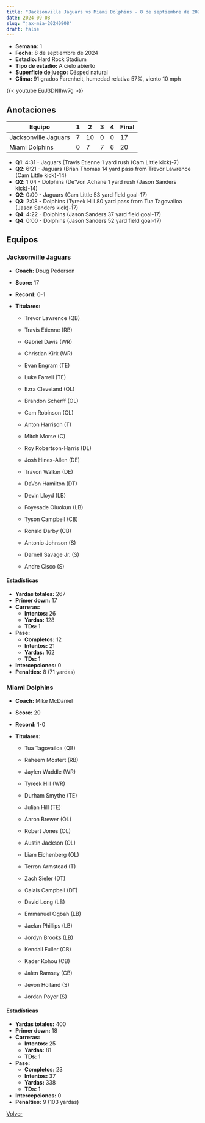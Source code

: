 ```yaml
---
title: "Jacksonville Jaguars vs Miami Dolphins - 8 de septiembre de 2024"
date: 2024-09-08
slug: "jax-mia-20240908"
draft: false
---
```


- **Semana:** 1
- **Fecha:** 8 de septiembre de 2024
- **Estadio:** Hard Rock Stadium
- **Tipo de estadio:** A cielo abierto
- **Superficie de juego:** Césped natural
- **Clima:** 91 grados Farenheit, humedad relativa 57%, viento 10 mph


{{< youtube EuJ3DNIhw7g >}}


## Anotaciones
| Equipo | 1 | 2 | 3 | 4 | Final |
|--------|---|---|---|---|-------|
| Jacksonville Jaguars  | 7 | 10 | 0 | 0  | 17 |
| Miami Dolphins  | 0 | 7 | 7 | 6  | 20 |
- **Q1**: 4:31 - Jaguars (Travis Etienne 1 yard rush (Cam Little kick)-7)
- **Q2**: 6:21 - Jaguars (Brian Thomas 14 yard pass from Trevor Lawrence (Cam Little kick)-14)
- **Q2**: 1:04 - Dolphins (De'Von Achane 1 yard rush (Jason Sanders kick)-14)
- **Q2**: 0:00 - Jaguars (Cam Little 53 yard field goal-17)
- **Q3**: 2:08 - Dolphins (Tyreek Hill 80 yard pass from Tua Tagovailoa (Jason Sanders kick)-17)
- **Q4**: 4:22 - Dolphins (Jason Sanders 37 yard field goal-17)
- **Q4**: 0:00 - Dolphins (Jason Sanders 52 yard field goal-17)


## Equipos


### Jacksonville Jaguars
* **Coach:** Doug Pederson
* **Score:** 17
* **Record:** 0-1
* **Titulares:** 

  * Trevor Lawrence (QB) 

  * Travis Etienne (RB) 

  * Gabriel Davis (WR) 

  * Christian Kirk (WR) 

  * Evan Engram (TE) 

  * Luke Farrell (TE) 

  * Ezra Cleveland (OL) 

  * Brandon Scherff (OL) 

  * Cam Robinson (OL) 

  * Anton Harrison (T) 

  * Mitch Morse (C) 

  * Roy Robertson-Harris (DL) 

  * Josh Hines-Allen (DE) 

  * Travon Walker (DE) 

  * DaVon Hamilton (DT) 

  * Devin Lloyd (LB) 

  * Foyesade Oluokun (LB) 

  * Tyson Campbell (CB) 

  * Ronald Darby (CB) 

  * Antonio Johnson (S) 

  * Darnell Savage Jr. (S) 

  * Andre Cisco (S) 

#### Estadísticas
* **Yardas totales:** 267
* **Primer down:** 17
* **Carreras:**
  * **Intentos:** 26
  * **Yardas:** 128
  * **TDs:** 1
* **Pase:**
  * **Completos:** 12
  * **Intentos:** 21
  * **Yardas:** 162
  * **TDs:** 1
* **Intercepciones:** 0
* **Penalties:** 8 (71 yardas)

### Miami Dolphins
* **Coach:** Mike McDaniel
* **Score:** 20
* **Record:** 1-0
* **Titulares:** 

  * Tua Tagovailoa (QB) 

  * Raheem Mostert (RB) 

  * Jaylen Waddle (WR) 

  * Tyreek Hill (WR) 

  * Durham Smythe (TE) 

  * Julian Hill (TE) 

  * Aaron Brewer (OL) 

  * Robert Jones (OL) 

  * Austin Jackson (OL) 

  * Liam Eichenberg (OL) 

  * Terron Armstead (T) 

  * Zach Sieler (DT) 

  * Calais Campbell (DT) 

  * David Long (LB) 

  * Emmanuel Ogbah (LB) 

  * Jaelan Phillips (LB) 

  * Jordyn Brooks (LB) 

  * Kendall Fuller (CB) 

  * Kader Kohou (CB) 

  * Jalen Ramsey (CB) 

  * Jevon Holland (S) 

  * Jordan Poyer (S) 

#### Estadísticas
* **Yardas totales:** 400
* **Primer down:** 18
* **Carreras:**
  * **Intentos:** 25
  * **Yardas:** 81
  * **TDs:** 1
* **Pase:**
  * **Completos:** 23
  * **Intentos:** 37
  * **Yardas:** 338
  * **TDs:** 1
* **Intercepciones:** 0
* **Penalties:** 9 (103 yardas)


[Volver](/historia/2024)
